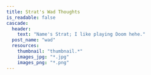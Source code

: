 ```yaml
---
title: Strat's Wad Thoughts
is_readable: false
cascade:
  header:
    text: "Name's Strat; I like playing Doom hehe."
  post_name: "wad"
  resources:
    thumbnail: "thumbnail.*"
    images_jpg: "*.jpg"
    images_png: "*.png"
---
```


